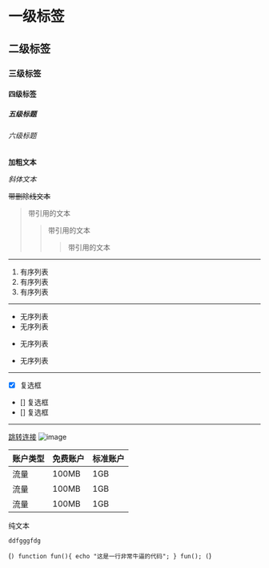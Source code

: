 <!-- markdown语法 -->

# 一级标签
## 二级标签
### 三级标签
#### 四级标签
##### 五级标题
###### 六级标题

**加粗文本**

*斜体文本*

~~带删除线文本~~

>带引用的文本
>>带引用的文本
>>>带引用的文本

---

1. 有序列表
2. 有序列表
3. 有序列表

***
* 无序列表
* 无序列表
+ 无序列表
- 无序列表

***

* [x] 复选框
* [] 复选框
* [] 复选框

***

[跳转连接](https://baidu.com)
![image](https://c-ssl.duitang.com/uploads/item/201804/05/20180405121443_RMK3t.thumb.700_0.jpeg '图片的title')

| 账户类型 | 免费账户 | 标准账户 |
| --- | --- | --- |
| 流量 | 100MB | 1GB |
| 流量 | 100MB | 1GB |
| 流量 | 100MB | 1GB |

纯文本

`ddfgggfdg`

(```)
    function fun(){
        echo "这是一行非常牛逼的代码";
    }
    fun();
(```)